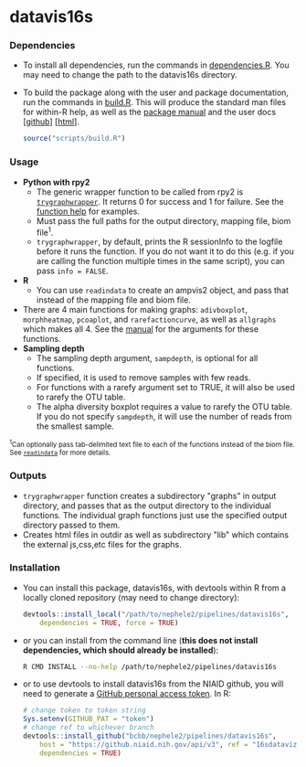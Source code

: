 # datavis16s

### Dependencies

- To install all dependencies, run the commands in [dependencies.R](scripts/dependencies.R).  You may need to change the path to the datavis16s directory.

-   To build the package along with the user and package documentation, run the commands in [build.R](scripts/build.R). This will produce the standard man files for within-R help, as well as the [package manual](doc/Reference_Manual_datavis16s.md) and the user docs [[github](doc/user_doc.md)] [[html](doc/datavis16s_pipeline.html)].

    ``` r
    source("scripts/build.R")
    ```

### Usage

- **Python with rpy2**
  - The generic wrapper function to be called from rpy2 is [`trygraphwrapper`](doc/Reference_Manual_datavis16s.md#trygraphwrapper).  It returns 0 for success and 1 for failure.  See the [function help](doc/Reference_Manual_datavis16s.md#trygraphwrapper) for examples.  
  - Must pass the full paths for the output directory, mapping file, biom file<sup>1</sup>.
  - `trygraphwrapper`, by default, prints the R sessionInfo to the logfile before it runs the function.  If you do not want it to do this (e.g. if you are calling the function multiple times in the same script), you can pass `info = FALSE`.
- **R**
  - You can use `readindata` to create an ampvis2 object, and pass that instead of the mapping file and biom file.
- There are 4 main functions for making graphs: `adivboxplot`, `morphheatmap`, `pcoaplot`, and `rarefactioncurve`, as well as `allgraphs` which makes all 4.  See the [manual](doc/Reference_Manual_datavis16s.md) for the arguments for these functions.
- **Sampling depth**
  - The sampling depth argument, `sampdepth`, is optional for all functions.  
  - If specified, it is used to remove samples with few reads.  
  - For functions with a rarefy argument set to TRUE, it will also be used to rarefy the OTU table.   
  - The alpha diversity boxplot requires a value to rarefy the OTU table.  If you do not specify `sampdepth`, it will use the number of reads from the smallest sample.

<sub><sup>1</sup>Can optionally pass tab-delimited text file to each of the functions instead of the biom file.  See [`readindata`](doc/Reference_Manual_datavis16s.md#readindata) for more details.</sub>

### Outputs

-  `trygraphwrapper` function creates a subdirectory "graphs" in output directory, and passes that as the output directory to the individual functions.  The individual graph functions just use the specified output directory passed to them.
- Creates html files in outdir as well as subdirectory "lib" which contains the external js,css,etc files for the graphs.

### Installation

-   You can install this package, datavis16s, with devtools within R from a locally cloned repository (may need to change directory):

    ``` r
    devtools::install_local("/path/to/nephele2/pipelines/datavis16s", 
        dependencies = TRUE, force = TRUE)
    ```

-   or you can install from the command line (**this does not install dependencies, which should already be installed**):

    ``` bash
    R CMD INSTALL --no-help /path/to/nephele2/pipelines/datavis16s
    ```

-   or to use devtools to install datavis16s from the NIAID github, you will need to generate a [GitHub personal access token](https://help.github.com/articles/creating-a-personal-access-token-for-the-command-line/). In R:

    ``` r
    # change token to token string
    Sys.setenv(GITHUB_PAT = "token")
    # change ref to whichever branch
    devtools::install_github("bcbb/nephele2/pipelines/datavis16s", 
        host = "https://github.niaid.nih.gov/api/v3", ref = "16sdataviz", 
        dependencies = TRUE)
    ```
